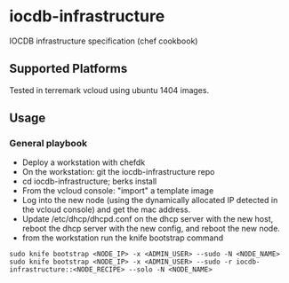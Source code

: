 # iocdb-infrastructure

IOCDB infrastructure specification (chef cookbook)

## Supported Platforms

Tested in terremark vcloud using ubuntu 1404 images.

## Usage

### General playbook
- Deploy a workstation with chefdk
- On the workstation: git the iocdb-infrastructure repo
- cd iocdb-infrastructure; berks install
- From the vcloud console: "import" a template image
- Log into the new node (using the dynamically allocated IP detected in the 
vcloud console) and get the mac address.
- Update /etc/dhcp/dhcpd.conf on the dhcp server with the new host, reboot the
dhcp server with the new config, and reboot the new node.
- from the workstation run the knife bootstrap command
```
sudo knife bootstrap <NODE_IP> -x <ADMIN_USER> --sudo -N <NODE_NAME>
sudo knife bootstrap <NODE_IP> -x <ADMIN_USER> --sudo -r iocdb-infrastructure::<NODE_RECIPE> --solo -N <NODE_NAME>
```

